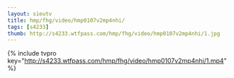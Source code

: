 ```yaml
--- 
layout: sieutv
title: hmp/fhg/video/hmp0107v2mp4nhi/
tags: [s4233]
thumb: http://s4233.wtfpass.com/hmp/fhg/video/hmp0107v2mp4nhi/1.jpg
---
```

{% include tvpro key="http://s4233.wtfpass.com/hmp/fhg/video/hmp0107v2mp4nhi/1.mp4" %} 

